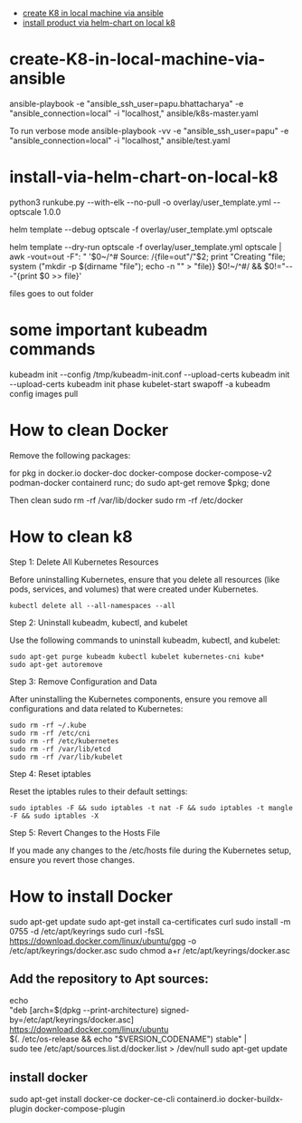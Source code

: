 - [create K8 in local machine via ansible](#create-K8-in-local-machine-via-ansible)
- [install product via helm-chart on local k8 ](#install-via-helm-chart-on-local-k8)

# create-K8-in-local-machine-via-ansible

ansible-playbook -e "ansible_ssh_user=papu.bhattacharya"  -e "ansible_connection=local"  -i "localhost," ansible/k8s-master.yaml

To run verbose mode
ansible-playbook -vv -e "ansible_ssh_user=papu"  -e "ansible_connection=local"  -i "localhost," ansible/test.yaml

# install-via-helm-chart-on-local-k8 
python3 runkube.py --with-elk  --no-pull -o overlay/user_template.yml -- optscale  1.0.0

helm template --debug optscale  -f overlay/user_template.yml  optscale

helm template  --dry-run  optscale  -f overlay/user_template.yml  optscale | awk -vout=out -F": " '$0~/^# Source: /{file=out"/"$2; print "Creating "file; system ("mkdir -p $(dirname "file"); echo -n "" > "file)} $0!~/^#/ && $0!="---"{print $0 >> file}'

files goes to out folder

# some important kubeadm commands

kubeadm init --config /tmp/kubeadm-init.conf --upload-certs
kubeadm init --upload-certs
kubeadm init phase kubelet-start
swapoff -a
kubeadm config images pull

# How to clean Docker
Remove the following packages:

for pkg in docker.io docker-doc docker-compose docker-compose-v2 podman-docker containerd runc; do sudo apt-get remove $pkg; done

Then clean 
sudo rm -rf /var/lib/docker
sudo rm -rf /etc/docker

# How to clean k8

Step 1: Delete All Kubernetes Resources

Before uninstalling Kubernetes, ensure that you delete all resources (like pods, services, and volumes) that were created under Kubernetes.

```
kubectl delete all --all-namespaces --all

```

Step 2: Uninstall kubeadm, kubectl, and kubelet

Use the following commands to uninstall kubeadm, kubectl, and kubelet:

```
sudo apt-get purge kubeadm kubectl kubelet kubernetes-cni kube*   
sudo apt-get autoremove  

```
Step 3: Remove Configuration and Data

After uninstalling the Kubernetes components, ensure you remove all configurations and data related to Kubernetes:

```
sudo rm -rf ~/.kube
sudo rm -rf /etc/cni
sudo rm -rf /etc/kubernetes
sudo rm -rf /var/lib/etcd
sudo rm -rf /var/lib/kubelet

```
Step 4: Reset iptables

Reset the iptables rules to their default settings:

```
sudo iptables -F && sudo iptables -t nat -F && sudo iptables -t mangle -F && sudo iptables -X

```
Step 5: Revert Changes to the Hosts File

If you made any changes to the /etc/hosts file during the Kubernetes setup, ensure you revert those changes.

# How to install Docker

sudo apt-get update
sudo apt-get install ca-certificates curl
sudo install -m 0755 -d /etc/apt/keyrings
sudo curl -fsSL https://download.docker.com/linux/ubuntu/gpg -o /etc/apt/keyrings/docker.asc
sudo chmod a+r /etc/apt/keyrings/docker.asc

## Add the repository to Apt sources:
echo \
  "deb [arch=$(dpkg --print-architecture) signed-by=/etc/apt/keyrings/docker.asc] https://download.docker.com/linux/ubuntu \
  $(. /etc/os-release && echo "$VERSION_CODENAME") stable" | \
  sudo tee /etc/apt/sources.list.d/docker.list > /dev/null
sudo apt-get update

## install docker 

sudo apt-get install docker-ce docker-ce-cli containerd.io docker-buildx-plugin docker-compose-plugin